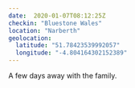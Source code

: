```yaml
---
date:  2020-01-07T08:12:25Z
checkin: "Bluestone Wales"
location: "Narberth"
geolocation: 
  latitude: "51.78423539992057"
  longitude: "-4.804164302152389"
---
```

A few days away with the family. 

